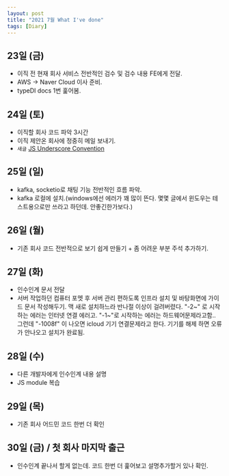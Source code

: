 ```yaml
---
layout: post
title: "2021 7월 What I've done"
tags: [Diary]
---
```


## 23일 (금)

- 이직 전 현재 회사 서비스 전반적인 검수 및 검수 내용 FE에게 전달.
- AWS -> Naver Cloud 이사 준비.
- typeDI docs 1번 훑어봄.

## 24일 (토)

- 이직할 회사 코드 파악 3시간
- 이직 제안온 회사에 정중히 메일 보내기.
- `새글` [JS Underscore Convention](https://dont-think-about-too-much.github.io/2021/07/23/july-develop-dairy/)

## 25일 (일)

- kafka, socketio로 채팅 기능 전반적인 흐름 파악.
- kafka 로컬에 설치.(windows에선 에러가 꽤 많이 뜬다. 몇몇 글에서 윈도우는 테스트용으로만 쓰라고 하던데. 안좋긴한가보다.)

## 26일 (월)

- 기존 회사 코드 전반적으로 보기 쉽게 만들기 + 좀 어려운 부분 주석 추가하기.

## 27일 (화)

- 인수인계 문서 전달
- 서버 작업하던 컴퓨터 포멧 후 서버 관리 편하도록 인프라 설치 및 바탕화면에 가이드 문서 작성해두기.
맥 새로 설치하느라 반나절 이상이 걸려버렸다. "-2~" 로 시작하는 에러는 인터넷 연결 에러고. "-1~"로 시작하는 에러는 하드웨어문제라고함.. 그런데 "-1008f" 이 나오면 icloud 기기 연결문제라고 한다. 기기를 해제 하면 오류가 안나오고 설치가 완료됨.

## 28일 (수)

- 다른 개발자에게 인수인계 내용 설명
- JS module 복습

## 29일 (목)

- 기존 회사 어드민 코드 한번 더 확인

## 30일 (금) / 첫 회사 마지막 출근

- 인수인계 끝나서 할게 없는데. 코드 한번 더 훑어보고 설명추가할거 있나 확인.
